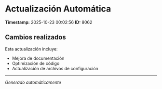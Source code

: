 # Actualización Automática

**Timestamp:** 2025-10-23 00:02:56
**ID:** 8062

## Cambios realizados

Esta actualización incluye:
- Mejora de documentación
- Optimización de código
- Actualización de archivos de configuración

---
*Generado automáticamente*
